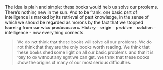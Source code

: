 The idea is plain and simple: these books would help us solve our problems. There's nothing new in the sun. And to be frank, one basic part of intelligence is marked by its retrieval of past knowledge, in the sense of which we should be regarded as morons by the fact that we stopped learning from our wise predecessors. History - origin - problem - solution - intelligence - now everything connects.

> We do not think that these books will solve all our problems. We do not think that they are the only books worth reading. We think that these books shed some light on all our basic problems, and that it is folly to do without any light we can get. We think that these books show the origins of many of our most serious difficulties.
